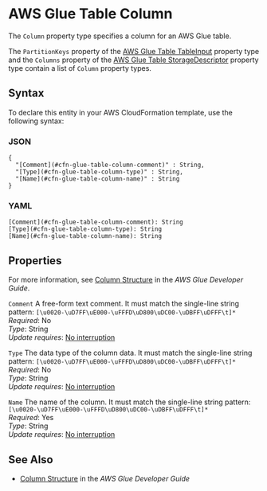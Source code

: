# AWS Glue Table Column<a name="aws-properties-glue-table-column"></a>

<a name="aws-properties-glue-table-column-description"></a>The `Column` property type specifies a column for an AWS Glue table\.

<a name="aws-properties-glue-table-column-inheritance"></a> The `PartitionKeys` property of the [AWS Glue Table TableInput](aws-properties-glue-table-tableinput.md) property type and the `Columns` property of the [AWS Glue Table StorageDescriptor](aws-properties-glue-table-storagedescriptor.md) property type contain a list of `Column` property types\.

## Syntax<a name="aws-properties-glue-table-column-syntax"></a>

To declare this entity in your AWS CloudFormation template, use the following syntax:

### JSON<a name="aws-properties-glue-table-column-syntax.json"></a>

```
{
  "[Comment](#cfn-glue-table-column-comment)" : String,
  "[Type](#cfn-glue-table-column-type)" : String,
  "[Name](#cfn-glue-table-column-name)" : String
}
```

### YAML<a name="aws-properties-glue-table-column-syntax.yaml"></a>

```
[Comment](#cfn-glue-table-column-comment): String
[Type](#cfn-glue-table-column-type): String
[Name](#cfn-glue-table-column-name): String
```

## Properties<a name="aws-properties-glue-table-column-properties"></a>

For more information, see [Column Structure](https://docs.aws.amazon.com/glue/latest/dg/aws-glue-api-catalog-tables.html#aws-glue-api-catalog-tables-Column) in the *AWS Glue Developer Guide*\.

`Comment`  <a name="cfn-glue-table-column-comment"></a>
A free\-form text comment\. It must match the single\-line string pattern: `[\u0020-\uD7FF\uE000-\uFFFD\uD800\uDC00-\uDBFF\uDFFF\t]*`  
 *Required*: No  
 *Type*: String  
 *Update requires*: [No interruption](using-cfn-updating-stacks-update-behaviors.md#update-no-interrupt) 

`Type`  <a name="cfn-glue-table-column-type"></a>
The data type of the column data\. It must match the single\-line string pattern: `[\u0020-\uD7FF\uE000-\uFFFD\uD800\uDC00-\uDBFF\uDFFF\t]*`  
 *Required*: No  
 *Type*: String  
 *Update requires*: [No interruption](using-cfn-updating-stacks-update-behaviors.md#update-no-interrupt) 

`Name`  <a name="cfn-glue-table-column-name"></a>
The name of the column\. It must match the single\-line string pattern: `[\u0020-\uD7FF\uE000-\uFFFD\uD800\uDC00-\uDBFF\uDFFF\t]*`  
 *Required*: Yes  
 *Type*: String  
 *Update requires*: [No interruption](using-cfn-updating-stacks-update-behaviors.md#update-no-interrupt) 

## See Also<a name="aws-properties-glue-table-column-seealso"></a>
+ [Column Structure](https://docs.aws.amazon.com/glue/latest/dg/aws-glue-api-catalog-tables.html#aws-glue-api-catalog-tables-Column) in the *AWS Glue Developer Guide*